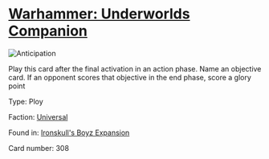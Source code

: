 # [Warhammer: Underworlds Companion](https://guidokessels.github.io/wh-underworlds)

  

![Anticipation](https://warhammerunderworlds.com/wp-content/uploads/sites/6/2017/12/308_ENG-Anticipation.png)

Play this card after the final activation in an action phase. Name an objective card. If an opponent scores that objective in the end phase, score a glory point

Type: Ploy

Faction: [Universal](https://guidokessels.github.io/wh-underworlds/factions/universal.md)

Found in: [Ironskull's Boyz Expansion](https://guidokessels.github.io/wh-underworlds/locations/ironskulls-boyz-expansion.md)

Card number: 308
